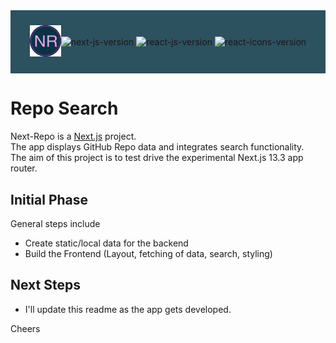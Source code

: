 <div style="background-color: #083344d9; display: flex; justify-content: center; align-items: center; padding: 10px; margin-bottom: 10px">
  <p align="center">
    <img src="public/logo-nr.png" width="50" alt="logo">
  </p>
  <p align="center">
    <img src="https://img.shields.io/github/package-json/dependency-version/code-serg/repo-search/next?color=green" alt="next-js-version">
    <img src="https://img.shields.io/github/package-json/dependency-version/code-serg/repo-search/react?color=blue" alt="react-js-version">
   <img src="https://img.shields.io/github/package-json/dependency-version/code-serg/repo-search/react-icons?color=red" alt="react-icons-version">
  </p>
</div>

# Repo Search

Next-Repo is a [Next.js](https://nextjs.org/) project. <br>
The app displays GitHub Repo data and integrates search functionality. <br>
The aim of this project is to test drive the experimental Next.js 13.3 app router.

## Initial Phase

General steps include

- Create static/local data for the backend
- Build the Frontend (Layout, fetching of data, search, styling)

## Next Steps

- I'll update this readme as the app gets developed.

Cheers
